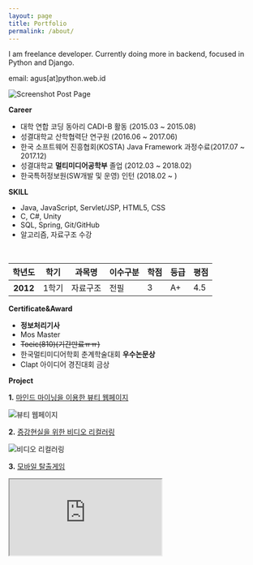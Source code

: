 ```yaml
---
layout: page
title: Portfolio
permalink: /about/
---
```


I am freelance developer. Currently doing more in backend, focused in Python and Django.

email: agus[at]python.web.id

![Screenshot Post Page](https://raw.githubusercontent.com/agusmakmun/agusmakmun.github.io/master/static/img/screenshot-post-page.png  "Screenshot Post Page")


**Career**

* 대학 연합 코딩 동아리 CADI-B 활동 (2015.03 ~ 2015.08)
* 성결대학교 산학협력단 연구원 (2016.06 ~ 2017.06)
* 한국 소프트웨어 진흥협회(KOSTA) Java Framework 과정수료(2017.07 ~ 2017.12)
* 성결대학교 **멀티미디어공학부** 졸업 (2012.03 ~ 2018.02)
* 한국특허정보원(SW개발 및 운영) 인턴 (2018.02 ~ )

**SKILL**

* Java, JavaScript, Servlet/JSP, HTML5, CSS
* C, C#, Unity
* SQL, Spring, Git/GitHub
* 알고리즘, 자료구조 수강

<table class="table table-hover">
      <thead>
        <tr>
          <th>학년도</th>
          <th>학기</th>
          <th>과목명</th>
          <th>이수구분</th>
          <th>학점</th>
          <th>등급</th>
          <th>평점</th>
        </tr>
      </thead>
      <tbody>
        <tr>
          <th scope="row">2012</th>
          <td>1학기</td>
          <td>자료구조</td>
          <td>전필</td>
          <td>3</td>
          <td>A+</td>
          <td>4.5</td>
        </tr>
      </tbody>
</table>

**Certificate&Award**

* **정보처리기사**
* Mos Master
* ~~Toeic(810)(기간만료ㅠㅠ)~~
* 한국멀티미디어학회 춘계학술대회 **우수논문상**
* Clapt 아이디어 경진대회 금상

**Project**

**1.** [마인드 마이닝을 이용한 뷰티 웹페이지](https://rlftmdtp.github.io/project/cool-project/)

![뷰티 웹페이지](https://rlftmdtp.github.io/static/img/project/뷰티%20웹페이지.png)

**2.** [증강현실을 위한 비디오 리컬러링](https://rlftmdtp.github.io/project/cool-project/)

![비디오 리컬러링](https://rlftmdtp.github.io/static/img/project/비디오%20리컬러링.gif)

**3.** [모바일 탈출게임](https://rlftmdtp.github.io/project/cool-project/)

<!-- 16:9 aspect ratio -->
<div class="embed-responsive embed-responsive-16by9">
  <iframe class="embed-responsive-item" src="https://youtu.be/lwmm-79zkd0"></iframe>
</div>
